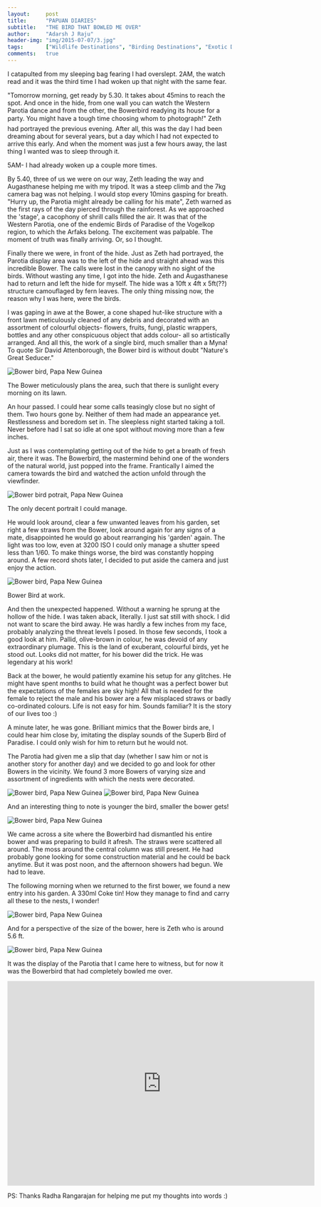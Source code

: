 ```yaml
---
layout:     post
title:      "PAPUAN DIARIES"
subtitle:   "THE BIRD THAT BOWLED ME OVER"
author:     "Adarsh J Raju"
header-img: "img/2015-07-07/3.jpg"
tags:		["Wildlife Destinations", "Birding Destinations", "Exotic Destinations"]
comments:   true
---
```



<p>I catapulted from my sleeping bag fearing I had overslept. 2AM, the watch read and it was the third time I had woken up that night with the same fear.</p>

<p>"Tomorrow morning, get ready by 5.30. It takes about 45mins to reach the spot. And once in the hide, from one wall you can watch the Western Parotia dance and from the other, the Bowerbird readying its house for a party. You might have a tough time choosing whom to photograph!" Zeth had portrayed the previous evening. After all, this was the day I had been dreaming about for several years, but a day which I had not expected to arrive this early. And when the moment was just a few hours away, the last thing I wanted was to sleep through it.</p>

<p>5AM- I had already woken up a couple more times.</p>

<p>By 5.40, three of us we were on our way, Zeth leading the way and Augasthanese helping me with my tripod. It was a steep climb and the 7kg camera bag was not helping. I would stop every 10mins gasping for breath. "Hurry up, the Parotia might already be calling for his mate",  Zeth warned as the first rays of the day pierced through the rainforest. As we approached the 'stage', a cacophony of shrill calls filled the air. It was that of the Western Parotia, one of the endemic Birds of Paradise of the Vogelkop region, to which the Arfaks belong. The excitement was palpable. The moment of truth was finally arriving. Or, so I thought.</p>

<p>Finally there we were, in front of the hide. Just as Zeth had portrayed, the Parotia display area was to the left of the hide and straight ahead was this incredible Bower. The calls were lost in the canopy with no sight of the birds. Without wasting any time, I got into the hide. Zeth and Augasthanese had to return and left the hide for myself. The hide was a 10ft x 4ft x 5ft(??) structure camouflaged by fern leaves. The only thing missing now, the reason why I was here, were the birds.</p>

<p>I was gaping in awe at the Bower, a cone shaped hut-like structure with a front lawn meticulously cleaned of any debris and decorated with an assortment of colourful objects- flowers, fruits, fungi, plastic wrappers, bottles and any other conspicuous object that adds colour- all so artistically arranged. And all this, the work of a single bird, much smaller than a Myna! To quote Sir David Attenborough, the Bower bird is without doubt  "Nature's Great Seducer."</p>

<img src="{{ site.baseurl}}/img/2015-07-07/1.jpg" alt="Bower bird, Papa New Guinea">
<p>The Bower meticulously plans the area, such that there is sunlight every morning on its lawn.</p>

<p>An hour passed. I could hear some calls teasingly close but no sight of them. Two hours gone by. Neither of them had made an appearance yet. Restlessness and boredom set in. The sleepless night started taking a toll. Never before had I sat so idle at one spot without moving more than a few inches.</p>

<p>Just as I was contemplating getting out of the hide to get a breath of fresh air, there it was. The Bowerbird, the mastermind behind one of the wonders of the natural world, just popped into the frame. Frantically I aimed the camera towards the bird and watched the action unfold through the viewfinder.</p>

<img src="{{ site.baseurl}}/img/2015-07-07/2.jpg" alt="Bower bird potrait, Papa New Guinea">
<p>The only decent portrait I could manage.</p>

<p>He would look around, clear a few unwanted leaves from his garden, set right a few straws from the Bower, look around again for any signs of a mate, disappointed he would go about rearranging his 'garden' again. The light was too low, even at 3200 ISO I could only manage a shutter speed less than 1/60. To make things worse, the bird was constantly hopping around. A few record shots later, I decided to put aside the camera and just enjoy the action.</p>

<img src="{{ site.baseurl}}/img/2015-07-07/3.jpg" alt="Bower bird, Papa New Guinea">
<p>Bower Bird at work.</p>

<p>And then the unexpected happened. Without a warning he sprung at the hollow of the hide. I was taken aback, literally. I just sat still with shock. I did not want to scare the bird away. He was hardly a few inches from my face, probably analyzing the threat levels I posed. In those few seconds, I took a good look at him. Pallid, olive-brown in colour, he was devoid of any extraordinary plumage. This is the land of exuberant, colourful birds, yet he stood out. Looks did not matter, for his bower did the trick. He was legendary at his work!</p>

<p>Back at the bower, he would patiently examine his setup for any glitches. He might have spent months to build what he thought was a perfect bower but the expectations of the females are sky high!  All that is needed for the female to reject the male and his bower are a few misplaced straws or badly co-ordinated colours. Life is not easy for him. Sounds familiar? It is the story of our lives too :)</p>

<p>A minute later, he was gone. Brilliant mimics that the Bower birds are, I could hear him close by, imitating the display sounds of the Superb Bird of Paradise. I could only wish for him to return but he would not.</p>

<p>The Parotia had given me a slip that day (whether I saw him or not is another story for another day) and we decided to go and look for other Bowers in the vicinity. We found 3 more Bowers of varying size and assortment of ingredients with which the nests were decorated.</p>

<img src="{{ site.baseurl}}/img/2015-07-07/4.jpg" alt="Bower bird, Papa New Guinea">
<img src="{{ site.baseurl}}/img/2015-07-07/5.jpg" alt="Bower bird, Papa New Guinea">

<p>And an interesting thing to note is younger the bird, smaller the bower gets!</p>

<img src="{{ site.baseurl}}/img/2015-07-07/6.jpg" alt="Bower bird, Papa New Guinea">

<p>We came across a site where the Bowerbird had dismantled his entire bower and was preparing to build it afresh. The straws were scattered all around. The moss around the central column was still present. He had probably gone looking for some construction material and he could be back anytime. But it was post noon, and the afternoon showers had begun. We had to leave.</p>

<p>The following morning when we returned to the first bower, we found a new entry into his garden. A 330ml Coke tin! How they manage to find and carry all these to the nests, I wonder!</p>

<img src="{{ site.baseurl}}/img/2015-07-07/7.jpg" alt="Bower bird, Papa New Guinea">

<p>And for a perspective of the size of the bower, here is Zeth who is around 5.6 ft.</p>

<img src="{{ site.baseurl}}/img/2015-07-07/8.jpg" alt="Bower bird, Papa New Guinea">

<p>It was the display of the Parotia that I came here to witness, but for now it was the Bowerbird that had completely bowled me over.</p>

<iframe width="690" height="460" src="https://www.youtube.com/embed/rvrAhWKjHuk?rel=0" frameborder="0" allowfullscreen></iframe>

<p>PS: Thanks <a href="{{ site.baseurl}}/authors/Radha Rangarajan/" style="text-decoration:none">Radha Rangarajan</a> for helping me put my thoughts into words :)</p>

